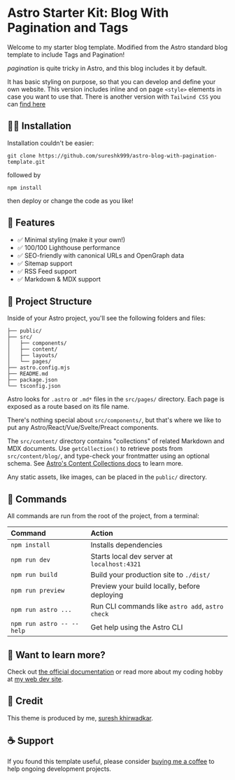 # Astro Starter Kit: Blog With Pagination and Tags

Welcome to my starter blog template. Modified from the Astro standard blog template to include Tags and Pagination!

*pagination* is quite tricky in Astro, and this blog includes it by default. 

It has basic styling on purpose, so that you can develop and define your own website. This version includes inline and on page `<style>` elements in case you want to use that. There is another version with `Tailwind CSS` you can [find here](https://github.com/sureshk999/astro-blog-with-pagination-template-tailwind)

## 👨‍🏫 Installation

Installation couldn't be easier:

`git clone https://github.com/sureshk999/astro-blog-with-pagination-template.git`

followed by 

`npm install`

then deploy or change the code as you like!

## 📣 Features 

- ✅ Minimal styling (make it your own!)
- ✅ 100/100 Lighthouse performance
- ✅ SEO-friendly with canonical URLs and OpenGraph data
- ✅ Sitemap support
- ✅ RSS Feed support
- ✅ Markdown & MDX support

## 🚀 Project Structure

Inside of your Astro project, you'll see the following folders and files:

```text
├── public/
├── src/
│   ├── components/
│   ├── content/
│   ├── layouts/
│   └── pages/
├── astro.config.mjs
├── README.md
├── package.json
└── tsconfig.json
```

Astro looks for `.astro` or `.md*` files in the `src/pages/` directory. Each page is exposed as a route based on its file name.

There's nothing special about `src/components/`, but that's where we like to put any Astro/React/Vue/Svelte/Preact components.

The `src/content/` directory contains "collections" of related Markdown and MDX documents. Use `getCollection()` to retrieve posts from `src/content/blog/`, and type-check your frontmatter using an optional schema. See [Astro's Content Collections docs](https://docs.astro.build/en/guides/content-collections/) to learn more.

Any static assets, like images, can be placed in the `public/` directory.

## 🧞 Commands

All commands are run from the root of the project, from a terminal:

| Command                   | Action                                           |
| :------------------------ | :----------------------------------------------- |
| `npm install`             | Installs dependencies                            |
| `npm run dev`             | Starts local dev server at `localhost:4321`      |
| `npm run build`           | Build your production site to `./dist/`          |
| `npm run preview`         | Preview your build locally, before deploying     |
| `npm run astro ...`       | Run CLI commands like `astro add`, `astro check` |
| `npm run astro -- --help` | Get help using the Astro CLI                     |

## 👀 Want to learn more?

Check out [the official documentation](https://docs.astro.build) or read more about my coding hobby at [my web dev site](https://sureshkhirwadkar.dev).

## 👋 Credit

This theme is produced by me, [suresh khirwadkar](https://sureshkhirwadkar.dev).

## ☕️ Support

If you found this template useful, please consider [buying me a coffee](https://sureshkhirwadkar.dev) to help ongoing development projects.
